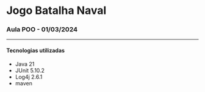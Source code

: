 # Jogo Batalha Naval
### Aula POO - 01/03/2024

-------

#### Tecnologias utilizadas

- Java 21
- JUnit 5.10.2 
- Log4j 2.6.1
- maven